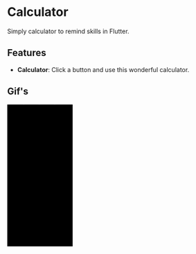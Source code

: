 # Calculator

Simply calculator to remind skills in Flutter.

## Features

- **Calculator**: Click a button and use this wonderful calculator.

## Gif's

<div gap: 50px;">
  <img src="calc_gif.gif" width="30%" height="30%">
</div>
